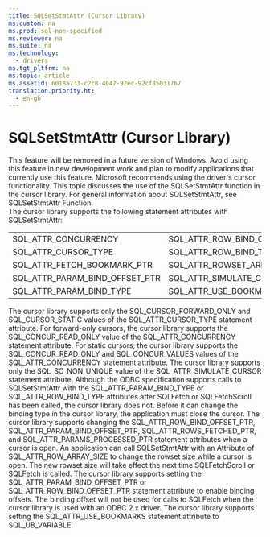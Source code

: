 ```yaml
---
title: SQLSetStmtAttr (Cursor Library)
ms.custom: na
ms.prod: sql-non-specified
ms.reviewer: na
ms.suite: na
ms.technology: 
  - drivers
ms.tgt_pltfrm: na
ms.topic: article
ms.assetid: 6018a733-c2c8-4047-92ec-92cf85031767
translation.priority.ht: 
  - en-gb
---
```

# SQLSetStmtAttr (Cursor Library)
<?xml version="1.0" encoding="utf-8"?>
<developerReferenceWithoutSyntaxDocument xmlns="http://ddue.schemas.microsoft.com/authoring/2003/5" xmlns:xlink="http://www.w3.org/1999/xlink" xmlns:xsi="http://www.w3.org/2001/XMLSchema-instance" xsi:schemaLocation="http://ddue.schemas.microsoft.com/authoring/2003/5 http://dduestorage.blob.core.windows.net/ddueschema/developer.xsd">
  <introduction>
    <alert class="important">
      <para>This feature will be removed in a future version of Windows. Avoid using this feature in new development work and plan to modify applications that currently use this feature. Microsoft recommends using the driver's cursor functionality.</para>
    </alert>
    <para>This topic discusses the use of the <legacyBold>SQLSetStmtAttr</legacyBold> function in the cursor library. For general information about <legacyBold>SQLSetStmtAttr</legacyBold>, see <legacyLink xlink:href="7abc5260-733a-48d4-9974-2d1a6a9ea5f6">SQLSetStmtAttr Function</legacyLink>.</para>
  </introduction>
  <section>
    <content>
      <para>The cursor library supports the following statement attributes with <legacyBold>SQLSetStmtAttr</legacyBold>:</para>
      <table xmlns:caps="http://schemas.microsoft.com/build/caps/2013/11">
        <tbody>
          <tr>
            <TD>
              <para>SQL_ATTR_CONCURRENCY</para>
            </TD>
            <TD>
              <para>SQL_ATTR_ROW_BIND_OFFSET_PTR</para>
            </TD>
          </tr>
          <tr>
            <TD>
              <para>SQL_ATTR_CURSOR_TYPE</para>
            </TD>
            <TD>
              <para>SQL_ATTR_ROW_BIND_TYPE</para>
            </TD>
          </tr>
          <tr>
            <TD>
              <para>SQL_ATTR_FETCH_BOOKMARK_PTR</para>
            </TD>
            <TD>
              <para>SQL_ATTR_ROWSET_ARRAY_SIZE</para>
            </TD>
          </tr>
          <tr>
            <TD>
              <para>SQL_ATTR_PARAM_BIND_OFFSET_PTR</para>
            </TD>
            <TD>
              <para>SQL_ATTR_SIMULATE_CURSOR</para>
            </TD>
          </tr>
          <tr>
            <TD>
              <para>SQL_ATTR_PARAM_BIND_TYPE</para>
            </TD>
            <TD>
              <para>SQL_ATTR_USE_BOOKMARKS</para>
            </TD>
          </tr>
        </tbody>
      </table>
      <para>The cursor library supports only the SQL_CURSOR_FORWARD_ONLY and SQL_CURSOR_STATIC values of the SQL_ATTR_CURSOR_TYPE statement attribute.</para>
      <para>For forward-only cursors, the cursor library supports the SQL_CONCUR_READ_ONLY value of the SQL_ATTR_CONCURRENCY statement attribute. For static cursors, the cursor library supports the SQL_CONCUR_READ_ONLY and SQL_CONCUR_VALUES values of the SQL_ATTR_CONCURRENCY statement attribute.</para>
      <para>The cursor library supports only the SQL_SC_NON_UNIQUE value of the SQL_ATTR_SIMULATE_CURSOR statement attribute.</para>
      <para>Although the ODBC specification supports calls to <legacyBold>SQLSetStmtAttr</legacyBold> with the SQL_ATTR_PARAM_BIND_TYPE or SQL_ATTR_ROW_BIND_TYPE attributes after <legacyBold>SQLFetch</legacyBold> or <legacyBold>SQLFetchScroll</legacyBold> has been called, the cursor library does not. Before it can change the binding type in the cursor library, the application must close the cursor. The cursor library supports changing the SQL_ATTR_ROW_BIND_OFFSET_PTR, SQL_ATTR_PARAM_BIND_OFFSET_PTR, SQL_ATTR_ROWS_FETCHED_PTR, and SQL_ATTR_PARAMS_PROCESSED_PTR statement attributes when a cursor is open.</para>
      <para>An application can call <legacyBold>SQLSetStmtAttr</legacyBold> with an <legacyBold>Attribute</legacyBold> of SQL_ATTR_ROW_ARRAY_SIZE to change the rowset size while a cursor is open. The new rowset size will take effect the next time <legacyBold>SQLFetchScroll</legacyBold> or <legacyBold>SQLFetch</legacyBold> is called.</para>
      <para>The cursor library supports setting the SQL_ATTR_PARAM_BIND_OFFSET_PTR or SQL_ATTR_ROW_BIND_OFFSET_PTR statement attribute to enable binding offsets. The binding offset will not be used for calls to <legacyBold>SQLFetch</legacyBold> when the cursor library is used with an ODBC 2.<legacyItalic>x</legacyItalic> driver.</para>
      <para>The cursor library supports setting the SQL_ATTR_USE_BOOKMARKS statement attribute to SQL_UB_VARIABLE.</para>
    </content>
  </section>
  <relatedTopics />
</developerReferenceWithoutSyntaxDocument>
